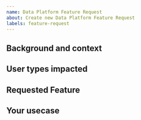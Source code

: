 ```yaml
---
name: Data Platform Feature Request
about: Create new Data Platform Feature Request
labels: feature-request
---
```


## Background and context

<!-- What are you working on? -->

## User types impacted

<!-- Who are the users who need/want this? -->

## Requested Feature

<!-- Describe the feature you're requesting. -->

## Your usecase

<!-- What is the benefit of adding the proposed feature? -->
